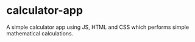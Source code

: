 # calculator-app
 
 A simple calculator app using JS, HTML and CSS which performs simple mathematical calculations.
